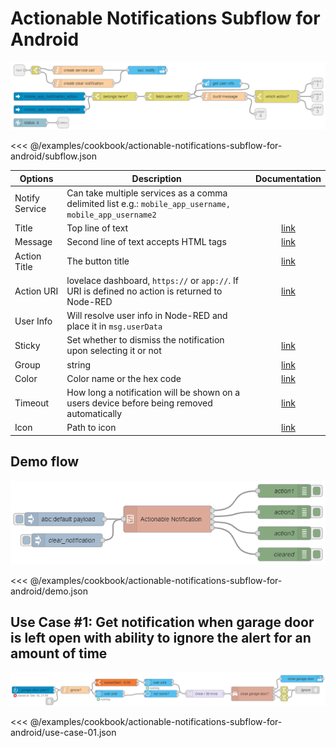 # Actionable Notifications Subflow for Android

![screenshot](./images/actionable-notifications-subflow-for-android_01.png)

<<< @/examples/cookbook/actionable-notifications-subflow-for-android/subflow.json

| Options        | Description                                                                                            |                                                             Documentation                                                             |
| -------------- | ------------------------------------------------------------------------------------------------------ | :-----------------------------------------------------------------------------------------------------------------------------------: |
| Notify Service | Can take multiple services as a comma delimited list e.g.: `mobile_app_username, mobile_app_username2` |                                                                                                                                       |
| Title          | Top line of text                                                                                       |                          [link](https://companion.home-assistant.io/docs/notifications/notifications-basic)                           |
| Message        | Second line of text accepts HTML tags                                                                  |        [link](https://companion.home-assistant.io/docs/notifications/notifications-basic#notification-message-html-formatting)        |
| Action Title   | The button title                                                                                       | [link](https://companion.home-assistant.io/docs/notifications/actionable-notifications#building-automations-for-notification-actions) |
| Action URI     | lovelace dashboard, `https://` or `app://`. If URI is defined no action is returned to Node-RED        | [link](https://companion.home-assistant.io/docs/notifications/actionable-notifications#building-automations-for-notification-actions) |
| User Info      | Will resolve user info in Node-RED and place it in `msg.userData`                                      |                                                                                                                                       |
| Sticky         | Set whether to dismiss the notification upon selecting it or not                                       |                [link](https://companion.home-assistant.io/docs/notifications/notifications-basic#sticky-notification)                 |
| Group          | string                                                                                                 |          [link](https://companion.home-assistant.io/docs/notifications/notifications-basic#thread-id-grouping-notifications)          |
| Color          | Color name or the hex code                                                                             |                 [link](https://companion.home-assistant.io/docs/notifications/notifications-basic#notification-color)                 |
| Timeout        | How long a notification will be shown on a users device before being removed automatically             |                [link](https://companion.home-assistant.io/docs/notifications/notifications-basic#notification-timeout)                |
| Icon           | Path to icon                                                                                           |                 [link](https://companion.home-assistant.io/docs/notifications/notifications-basic#notification-icon)                  |

## Demo flow

![screenshot](./images/actionable-notifications-subflow-for-android_02.png)

<<< @/examples/cookbook/actionable-notifications-subflow-for-android/demo.json

## Use Case #1: Get notification when garage door is left open with ability to ignore the alert for an amount of time

![screenshot](./images/actionable-notifications-subflow-for-android_03.png)

<<< @/examples/cookbook/actionable-notifications-subflow-for-android/use-case-01.json
